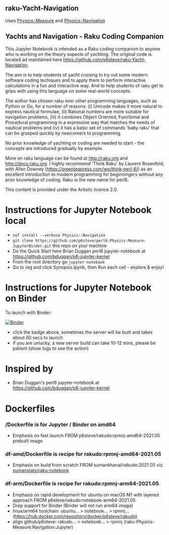 ## raku-Yacht-Navigation
Uses [Physics::Measure](https://github.com/p6steve/raku-Physics-Measure) and [Physics::Navigation](https://github.com/p6steve/raku-Physics-Navigation)

## Yachts and Navigation - Raku Coding Companion

This Jupyter Notebook is intended as a Raku coding companion to anyone who is working on the theory aspects of yachting. The original code is located ad maintained here https://github.com/p6steve/raku-Yacht-Navigation.

The aim is to help students of yacht cruising to try out some modern software coding techiques and to apply them to perform interactive calculations in a fun and interactive way. And to help students of raku get to grips with using this language on some real-world concepts.

The author has chosen raku over other programming languages, such as Python or Go, for a number of reasons: (i) Unicode makes it more natural to express nautical formulae, (ii) Rational numbers are more suitable for navigation problems, (iii) it combines Object Oriented, Functional and Procedural programming in a expressive way that matches the needs of nautical problems and (iv) it has a basic set of commands 'baby raku' that can be grasped quickly by newcomers to programming.

No prior knowledge of yachting or coding are needed to start - the concepts are introduced gradually by example.

More on raku language can be found at http://raku.org and http://docs.raku.org. I highly recommend 'Think Raku' by Laurent Rosenfeld, with Allen Downey (https://greenteapress.com/wp/think-perl-6/) as an excellent introduction to modern programming for beginningers without any prior knowledge of coding. Raku is the new name for perl6.

This content is provided under the Artistic licence 2.0.

# Instructions for Jupyter Notebook local
- ```zef install --verbose Physics::Navigation```
- ```git clone https://github.com/p6steve/perl6-Physics-Measure-JupyterBinder.git``` this repo on your machine
- Do the Quick Start here Brian Duggan perl6 jupyter-notebook at <https://github.com/bduggan/p6-jupyter-kernel>
- From the root directory go ```jupyter-notebook```
- Go to /eg and click Synopsis.ipynb, then Run each cell - explore & enjoy!

# Instructions for Jupyter Notebook on Binder
To launch with Binder:

[![Binder](https://mybinder.org/badge_logo.svg)](https://mybinder.org/v2/gh/p6steve/raku-Yacht-Navigation/HEAD)

- click the badge above, sometimes the server will be built and takes about 60 secs to launch
- if you are unlucky, a new server build can take 10-12 mins, please be patient (show logs to see the action)

# Inspired by
* Brian Duggan's perl6 jupyter-notebook at <https://github.com/bduggan/p6-jupyter-kernel>

# Dockerfiles
### /Dockerfile is for Jupyter / Binder on amd64
- Emphasis on fast launch FROM p6steve/rakudo:rpmnj-amd64-2021.05 prebuilt image
### df-amd/Dockerfile is recipe for rakudo:rpmnj-amd64-2021.05
- Emphasis on build from scratch FROM sumankhanal/rakudo:2021.05 viz. [sumanstats/raku-notebook](https://github.com/sumanstats/raku-notebook)
### df-arm/Dockerfile is recipe for rakudo:rpmnj-arm64-2021.05
- Emphasis on rapid development for ubuntu on macOS M1 with layered approach FROM p6steve/rakudo:notebook-arm64-2021.05
- Drop support for Binder (Binder will not run arm64 image)
- linux/arm64 toolchain: ubuntu... > notebook... > rpmnj... (https://hub.docker.com/repository/docker/p6steve/rakudo)
- align github/p6steve:  rakudo... > notebook... > rpmnj (raku-Physics-Measure:Navigation:Jupyter)
